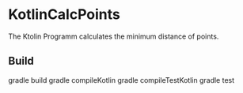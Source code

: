 # KotlinCalcPoints
The Ktolin Programm calculates the minimum distance of points.

## Build
gradle build
gradle compileKotlin
gradle compileTestKotlin
gradle test


